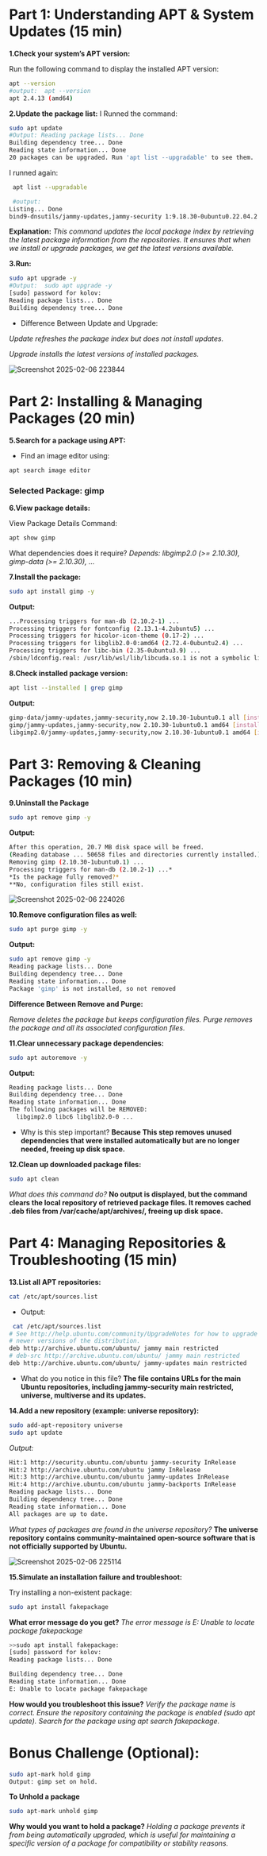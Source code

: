 # Part 1: Understanding APT & System Updates (15 min)
   **1.Check your system’s APT version:**

Run the following command to display the installed APT version:
```sh
apt --version
#output:  apt --version
apt 2.4.13 (amd64)
```

  **2.Update the package list:**
I Runned the command:
```sh
sudo apt update 
#Output: Reading package lists... Done
Building dependency tree... Done
Reading state information... Done
20 packages can be upgraded. Run 'apt list --upgradable' to see them.
```
I runned again:
```sh
 apt list --upgradable

 #output:
Listing... Done
bind9-dnsutils/jammy-updates,jammy-security 1:9.18.30-0ubuntu0.22.04.2 amd64 [upgradable from: 1:9.18.30-0ubuntu0.22.04.1]...
```

**Explanation:**
  *This command updates the local package index by retrieving the latest package information from the repositories. It ensures that when we install or upgrade packages, we get the latest versions available.*

   **3.Run:**
```sh
sudo apt upgrade -y
#Output:  sudo apt upgrade -y
[sudo] password for kolov:
Reading package lists... Done
Building dependency tree... Done 
```
- Difference Between Update and Upgrade:

*Update refreshes the package index but does not install updates.*

*Upgrade installs the latest versions of installed packages.*

![Screenshot 2025-02-06 223844](https://github.com/user-attachments/assets/4790df33-e54c-45fb-a70b-587d174566a2)

# Part 2: Installing & Managing Packages (20 min)
   **5.Search for a package using APT:**

- Find an image editor using:
```sh
apt search image editor
```
### Selected Package: gimp
   **6.View package details:**

View Package Details
Command:
```sh
apt show gimp
```
What dependencies does it require?
*Depends: libgimp2.0 (>= 2.10.30), gimp-data (>= 2.10.30), ...*

   **7.Install the package:**
```sh
sudo apt install gimp -y
``` 

**Output:**
```sh
...Processing triggers for man-db (2.10.2-1) ...
Processing triggers for fontconfig (2.13.1-4.2ubuntu5) ...
Processing triggers for hicolor-icon-theme (0.17-2) ...
Processing triggers for libglib2.0-0:amd64 (2.72.4-0ubuntu2.4) ...
Processing triggers for libc-bin (2.35-0ubuntu3.9) ...
/sbin/ldconfig.real: /usr/lib/wsl/lib/libcuda.so.1 is not a symbolic link
```

   **8.Check installed package version:**
```sh
apt list --installed | grep gimp
```
  **Output:**
```sh
gimp-data/jammy-updates,jammy-security,now 2.10.30-1ubuntu0.1 all [installed,automatic]
gimp/jammy-updates,jammy-security,now 2.10.30-1ubuntu0.1 amd64 [installed]
libgimp2.0/jammy-updates,jammy-security,now 2.10.30-1ubuntu0.1 amd64 [installed,automatic]
```
# Part 3: Removing & Cleaning Packages (10 min)


   **9.Uninstall the Package** 
```sh
sudo apt remove gimp -y
```

**Output:**
```sh
After this operation, 20.7 MB disk space will be freed.
(Reading database ... 50658 files and directories currently installed.)
Removing gimp (2.10.30-1ubuntu0.1) ...
Processing triggers for man-db (2.10.2-1) ...*
*Is the package fully removed?* 
**No, configuration files still exist.
```
![Screenshot 2025-02-06 224026](https://github.com/user-attachments/assets/1955c441-411f-4c70-92a1-4440930734f5)

   **10.Remove configuration files as well:**
```sh
sudo apt purge gimp -y
```
**Output:**
```sh
sudo apt remove gimp -y
Reading package lists... Done
Building dependency tree... Done
Reading state information... Done
Package 'gimp' is not installed, so not removed
```
**Difference Between Remove and Purge:**

*Remove deletes the package but keeps configuration files.*
*Purge removes the package and all its associated configuration files.*

**11.Clear unnecessary package dependencies:**

```sh
sudo apt autoremove -y
```
**Output:**
```sh
Reading package lists... Done
Building dependency tree... Done
Reading state information... Done
The following packages will be REMOVED:
  libgimp2.0 libc6 libglib2.0-0 ...
  ```

- Why is this step important?
**Because This step removes unused dependencies that were installed automatically but are no longer needed, freeing up disk space.**

 **12.Clean up downloaded package files:**

```sh
sudo apt clean
```
*What does this command do?*
**No output is displayed, but the command clears the local repository of retrieved package files. It removes cached .deb files from /var/cache/apt/archives/, freeing up disk space.**

# Part 4: Managing Repositories & Troubleshooting (15 min)
**13.List all APT repositories:**
```sh
cat /etc/apt/sources.list
```
- Output:
```sh
 cat /etc/apt/sources.list
# See http://help.ubuntu.com/community/UpgradeNotes for how to upgrade to
# newer versions of the distribution.
deb http://archive.ubuntu.com/ubuntu/ jammy main restricted
# deb-src http://archive.ubuntu.com/ubuntu/ jammy main restricted
deb http://archive.ubuntu.com/ubuntu/ jammy-updates main restricted
```
- What do you notice in this file?
**The file contains URLs for the main Ubuntu repositories, including jammy-security main restricted,  universe, multiverse and its updates.**

**14.Add a new repository (example: universe repository):**
```sh
sudo add-apt-repository universe
sudo apt update
```
*Output:*
```sh
Hit:1 http://security.ubuntu.com/ubuntu jammy-security InRelease
Hit:2 http://archive.ubuntu.com/ubuntu jammy InRelease
Hit:3 http://archive.ubuntu.com/ubuntu jammy-updates InRelease
Hit:4 http://archive.ubuntu.com/ubuntu jammy-backports InRelease
Reading package lists... Done
Building dependency tree... Done
Reading state information... Done
All packages are up to date.
```
  *What types of packages are found in the universe repository?* 
  **The universe repository contains community-maintained open-source software that is not officially supported by Ubuntu.** 
  
![Screenshot 2025-02-06 225114](https://github.com/user-attachments/assets/aa1cf7b8-0fd9-4453-b462-8f60e595cb4f)

**15.Simulate an installation failure and troubleshoot:**

Try installing a non-existent package:
```sh
sudo apt install fakepackage
```
**What error message do you get?** *The error message is E: Unable to locate package fakepackage*
```sh
>>sudo apt install fakepackage: 
[sudo] password for kolov:
Reading package lists... Done

Building dependency tree... Done
Reading state information... Done
E: Unable to locate package fakepackage
```
**How would you troubleshoot this issue?**
*Verify the package name is correct.
Ensure the repository containing the package is enabled (sudo apt update).
Search for the package using apt search fakepackage.*

# Bonus Challenge (Optional):
```sh
sudo apt-mark hold gimp
Output: gimp set on hold.
```
**To Unhold a package**
```sh
sudo apt-mark unhold gimp
``` 
**Why would you want to hold a package?**
*Holding a package prevents it from being automatically upgraded, which is useful for maintaining a specific version of a package for compatibility or stability reasons.*

